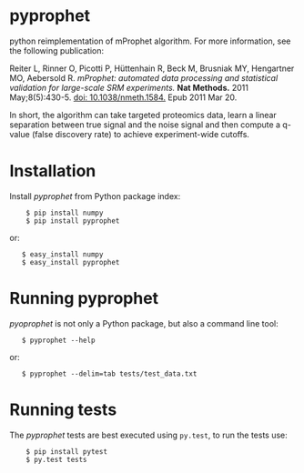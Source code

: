 pyprophet
=========

python reimplementation of mProphet algorithm. For more information, see the following publication:

Reiter L, Rinner O, Picotti P, Hüttenhain R, Beck M, Brusniak MY, Hengartner MO, Aebersold R.
*mProphet: automated data processing and statistical validation for large-scale
SRM experiments.* **Nat Methods.** 2011 May;8(5):430-5. [doi:
10.1038/nmeth.1584.](http://dx.doi.org/10.1038/nmeth.1584) Epub 2011 Mar 20.

In short, the algorithm can take targeted proteomics data, learn a linear
separation between true signal and the noise signal and then compute a q-value
(false discovery rate) to achieve experiment-wide cutoffs.  


Installation
============

Install *pyprophet* from Python package index:

````
    $ pip install numpy
    $ pip install pyprophet
````

or:

````
   $ easy_install numpy
   $ easy_install pyprophet
````


Running pyprophet
=================

*pyoprophet* is not only a Python package, but also a command line tool:

````
   $ pyprophet --help
````

or:

````
   $ pyprophet --delim=tab tests/test_data.txt
````


Running tests
=============

The *pyprophet* tests are best executed using `py.test`, to run the tests use:

````
    $ pip install pytest
    $ py.test tests
````

